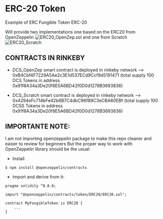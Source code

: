 # ERC-20 Token
Example of ERC Fungible Token ERC-20

Will provide two implementations one based on the ERC20 from OpenZeppelin ![ERC20_OpenZep.sol](contracts/ERC20_OpenZep.sol) and one from Scratch ![ERC20_Scratch](contracts/ERC20_Scratch.sol)

## CONTRACTS IN RINKEBY

* DCS_OpenZep smart contract is deployed in rinkeby network --> 0xB4Cbf4F7229A5Ae2c3E1d537ECd9Ccf9d5191471 (total supply 100 DCS Tokens in address 0x91f8A34a3De20f8E5A6BD42f0D0d1278B3693836)

* DCS_Scratch smart contract is deployed in rinkeby network --> 0x4294eFc714bFe42b6B7C4dbC96f89C3eCBA60EBf (total supply 100 DCSS Tokens in address 0x91f8A34a3De20f8E5A6BD42f0D0d1278B3693836)

## IMPORTANTE NOTE:
I am not importing openzeppelin package to make this repo cleaner and easier to review for beginners
But the proper way to work with OpenZeppelin library should be the usual:
* Install
```
$ npm install @openzeppelin/contracts
```
* Import and derive from it:
```
pragma solidity ^0.8.0;

import "@openzeppelin/contracts/token/ERC20/ERC20.sol";

contract MyFungibleToken is ERC20 {
    ...
}
```